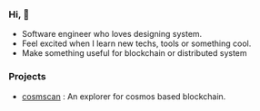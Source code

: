 ### Hi, 👋
- Software engineer who loves designing system.
- Feel excited when I learn new techs, tools or something cool.
- Make something useful for blockchain or distributed system

### Projects
- [cosmscan](https://github.com/cosmscan/cosmscan) : An explorer for cosmos based blockchain.
